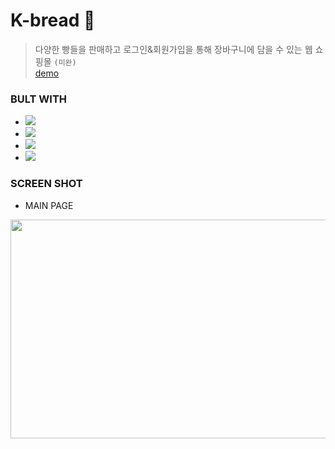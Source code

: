 # K-bread 🍞
>  다양한 빵들을 판매하고 로그인&회원가입을 통해 장바구니에 담을 수 있는 웹 쇼핑몰 `(미완)`<br>
>  [demo](https://seoshop.emirim.kr)

### BULT WITH
- <img src="https://img.shields.io/badge/HTML-E34F26?style=flat-square&logo=HTML5&logoColor=white"/>
- <img src="https://img.shields.io/badge/CSS-1572B6?style=flat-square&logo=CSS3&logoColor=white"/>
- <img src="https://img.shields.io/badge/JAVASCRIPT-F7DF1E?style=flat-square&logo=JAVASCRIPT&logoColor=white"/>
- <img src="https://img.shields.io/badge/BOOTSTRAP-7952B3?style=flat-square&logo=BOOTSTRAP&logoColor=white"/>

### SCREEN SHOT
- MAIN PAGE
<img src ="https://user-images.githubusercontent.com/79045880/141542479-89e164a2-3f26-4484-b4e7-3351884a9633.png" width="700px" height="350px">
<!-- ### CONTACT
- DEVELOPER
  - MinJeong Seo [s2029@e-mirim.hs.kr], [https://github.com/Smj04] -->
